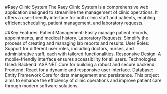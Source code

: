 #Raey Clinic System
The Raey Clinic System is a comprehensive web application designed to streamline the management of clinic operations. It offers a user-friendly interface for both clinic staff and patients, enabling efficient scheduling, patient management, and laboratory requests.

##Key Features:
Patient Management: Easily manage patient records, appointments, and medical history.
Laboratory Requests: Simplify the process of creating and managing lab reports and results.
User Roles: Support for different user roles, including doctors, nurses, and administrative staff, each with tailored functionalities.
Responsive Design: A mobile-friendly interface ensures accessibility for all users.
Technologies Used:
Backend: ASP.NET Core for building a robust and secure backend.
Frontend: React for a dynamic and responsive user interface.
Database: Entity Framework Core for data management and persistence.
This project aims to enhance the efficiency of clinic operations and improve patient care through modern software solutions.
